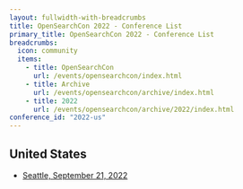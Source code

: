 ```yaml
---
layout: fullwidth-with-breadcrumbs
title: OpenSearchCon 2022 - Conference List
primary_title: OpenSearchCon 2022 - Conference List
breadcrumbs:
  icon: community
  items:
    - title: OpenSearchCon
      url: /events/opensearchcon/index.html
    - title: Archive
      url: /events/opensearchcon/archive/index.html
    - title: 2022
      url: /events/opensearchcon/archive/2022/index.html
conference_id: "2022-us"
---
```


## United States

* [Seattle, September 21, 2022](/events/opensearchcon/archive/2022/us/index.html)
